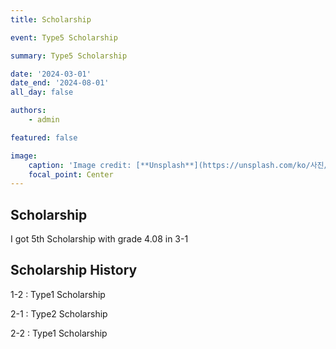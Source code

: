 ```yaml
---
title: Scholarship

event: Type5 Scholarship

summary: Type5 Scholarship

date: '2024-03-01'
date_end: '2024-08-01'
all_day: false

authors:
    - admin

featured: false

image:
    caption: 'Image credit: [**Unsplash**](https://unsplash.com/ko/사진/상자에-있는-은과-금-둥근-동전-maJDOJSmMoo)'
    focal_point: Center
---
```


## Scholarship
I got 5th Scholarship with grade 4.08 in 3-1

## Scholarship History
1-2 : Type1 Scholarship

2-1 : Type2 Scholarship

2-2 : Type1 Scholarship

